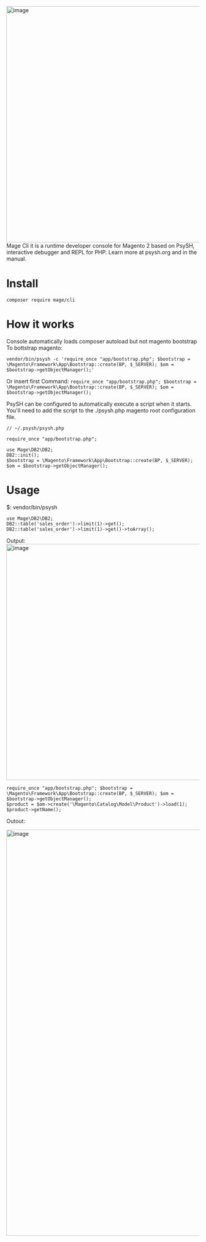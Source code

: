 <img width="615" alt="image" src="https://github.com/user-attachments/assets/9aa3518d-0eb4-44da-a05a-f1750fda273d">Mage Cli it is a runtime developer console for Magento 2 based on PsySH, interactive debugger and REPL for PHP. Learn more at psysh.org and in the manual.

# Install 

```
composer require mage/cli
```
# How it works
Console automatically loads composer autoload but not magento bootstrap 
To bottstrap magento:
```
vendor/bin/psysh -c 'require_once "app/bootstrap.php"; $bootstrap = \Magento\Framework\App\Bootstrap::create(BP, $_SERVER); $om = $bootstrap->getObjectManager();'

```
Or insert first Command:
```require_once "app/bootstrap.php"; $bootstrap = \Magento\Framework\App\Bootstrap::create(BP, $_SERVER); $om = $bootstrap->getObjectManager();```

PsySH can be configured to automatically execute a script when it starts. You'll need to add the script to the ./psysh.php magento root configuration file.
```
// ~/.psysh/psysh.php

require_once "app/bootstrap.php";

use Mage\DB2\DB2;
DB2::init();
$bootstrap = \Magento\Framework\App\Bootstrap::create(BP, $_SERVER);
$om = $bootstrap->getObjectManager();
```

# Usage 

$: vendor/bin/psysh

```
use Mage\DB2\DB2;
DB2::table('sales_order')->limit(1)->get();
DB2::table('sales_order')->limit(1)->get()->toArray();
```

Output:
<img width="615" alt="image" src="https://github.com/user-attachments/assets/df2f5707-6a86-4e43-a716-71cc2d8404c6">

```
require_once "app/bootstrap.php"; $bootstrap = \Magento\Framework\App\Bootstrap::create(BP, $_SERVER); $om = $bootstrap->getObjectManager();
$product = $om->create('\Magento\Catalog\Model\Product')->load(1);
$product->getName();
```
Outout:

<img width="1057" alt="image" src="https://github.com/user-attachments/assets/602aa333-c6f2-44e1-868f-06bf3f357782">


